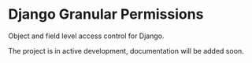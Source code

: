 # Django Granular Permissions

Object and field level access control for Django.

The project is in active development, documentation will be added soon.